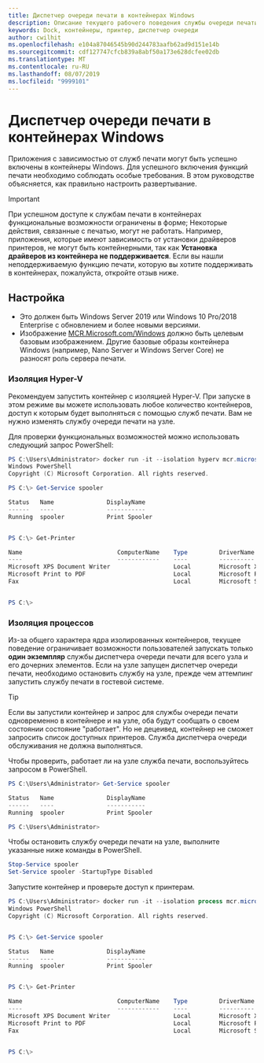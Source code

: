 ```yaml
---
title: Диспетчер очереди печати в контейнерах Windows
description: Описание текущего рабочего поведения службы очереди печати в контейнерах Windows
keywords: Dock, контейнеры, принтер, диспетчер очереди
author: cwilhit
ms.openlocfilehash: e104a87046545b90d244783aafb62ad9d151e14b
ms.sourcegitcommit: cdf127747cfcb839a8abf50a173e628dcfee02db
ms.translationtype: MT
ms.contentlocale: ru-RU
ms.lasthandoff: 08/07/2019
ms.locfileid: "9999101"
---
```

# <a name="print-spooler-in-windows-containers"></a>Диспетчер очереди печати в контейнерах Windows

Приложения с зависимостью от служб печати могут быть успешно включены в контейнеры Windows. Для успешного включения функций печати необходимо соблюдать особые требования. В этом руководстве объясняется, как правильно настроить развертывание.

> [!IMPORTANT]
> При успешном доступе к службам печати в контейнерах функциональные возможности ограничены в форме; Некоторые действия, связанные с печатью, могут не работать. Например, приложения, которые имеют зависимость от установки драйверов принтеров, не могут быть контейнерными, так как **Установка драйверов из контейнера не поддерживается**. Если вы нашли неподдерживаемую функцию печати, которую вы хотите поддерживать в контейнерах, пожалуйста, откройте отзыв ниже.

## <a name="setup"></a>Настройка

* Это должен быть Windows Server 2019 или Windows 10 Pro/2018 Enterprise с обновлением и более новыми версиями.
* Изображение [MCR.Microsoft.com/Windows](https://hub.docker.com/_/microsoft-windowsfamily-windows) должно быть целевым базовым изображением. Другие базовые образы контейнера Windows (например, Nano Server и Windows Server Core) не разносят роль сервера печати.

### <a name="hyper-v-isolation"></a>Изоляция Hyper-V

Рекомендуем запустить контейнер с изоляцией Hyper-V. При запуске в этом режиме вы можете использовать любое количество контейнеров, доступ к которым будет выполняться с помощью служб печати. Вам не нужно изменять службу очереди печати на узле.

Для проверки функциональных возможностей можно использовать следующий запрос PowerShell:

```PowerShell
PS C:\Users\Administrator> docker run -it --isolation hyperv mcr.microsoft.com/windows:1809 powershell.exe
Windows PowerShell
Copyright (C) Microsoft Corporation. All rights reserved.

PS C:\> Get-Service spooler

Status   Name               DisplayName
------   ----               -----------
Running  spooler            Print Spooler


PS C:\> Get-Printer

Name                           ComputerName    Type         DriverName                PortName        Shared   Published
----                           ------------    ----         ----------                --------        ------   --------
Microsoft XPS Document Writer                  Local        Microsoft XPS Document... PORTPROMPT:     False    False
Microsoft Print to PDF                         Local        Microsoft Print To PDF    PORTPROMPT:     False    False
Fax                                            Local        Microsoft Shared Fax D... SHRFAX:         False    False


PS C:\>
```

### <a name="process-isolation"></a>Изоляция процессов

Из-за общего характера ядра изолированных контейнеров, текущее поведение ограничивает возможности пользователей запускать только **один экземпляр** службы диспетчера очереди печати для всего узла и его дочерних элементов. Если на узле запущен диспетчер очереди печати, необходимо остановить службу на узле, прежде чем аттемпинг запустить службу печати в гостевой системе.

> [!TIP]
> Если вы запустили контейнер и запрос для службы очереди печати одновременно в контейнере и на узле, оба будут сообщать о своем состоянии состояние "работает". Но не децеивед, контейнер не сможет запросить список доступных принтеров. Служба диспетчера очереди обслуживания не должна выполняться. 

Чтобы проверить, работает ли на узле служба печати, воспользуйтесь запросом в PowerShell.

```PowerShell
PS C:\Users\Administrator> Get-Service spooler

Status   Name               DisplayName
------   ----               -----------
Running  spooler            Print Spooler

PS C:\Users\Administrator>
```

Чтобы остановить службу очереди печати на узле, выполните указанные ниже команды в PowerShell.

```PowerShell
Stop-Service spooler
Set-Service spooler -StartupType Disabled
```

Запустите контейнер и проверьте доступ к принтерам.

```PowerShell
PS C:\Users\Administrator> docker run -it --isolation process mcr.microsoft.com/windows:1809 powershell.exe
Windows PowerShell
Copyright (C) Microsoft Corporation. All rights reserved.


PS C:\> Get-Service spooler

Status   Name               DisplayName
------   ----               -----------
Running  spooler            Print Spooler


PS C:\> Get-Printer

Name                           ComputerName    Type         DriverName                PortName        Shared   Published
----                           ------------    ----         ----------                --------        ------   --------
Microsoft XPS Document Writer                  Local        Microsoft XPS Document... PORTPROMPT:     False    False
Microsoft Print to PDF                         Local        Microsoft Print To PDF    PORTPROMPT:     False    False
Fax                                            Local        Microsoft Shared Fax D... SHRFAX:         False    False


PS C:\>
```